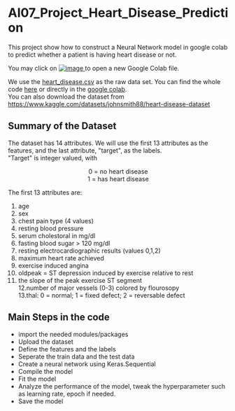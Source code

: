 # AI07_Project_Heart_Disease_Prediction

This project show how to construct a Neural Network model in google colab to predict whether a patient is having heart disease or not.

You may click on [![image](https://user-images.githubusercontent.com/108325848/180697976-7db0c631-5842-47eb-bda3-aa398e4048e2.png)
](https://colab.research.google.com/?utm_source=scs-index) to open a new Google Colab file. 

We use the [heart_disease.csv](heart_disease.csv) as the raw data set.
You can find the whole code [here](Project_1_Heart_Disease_Prediction.ipynb) or directly in the [google colab](https://colab.research.google.com/drive/1UBavWuPHAuDjxr5M8N5wjGck5J8FT3c7#scrollTo=7Wdzx9gqPeGH). <br>
You can also download the dataset from https://www.kaggle.com/datasets/johnsmith88/heart-disease-dataset

## Summary of the Dataset
The dataset has 14 attributes. We will use the first 13 attributes as the features, and the last attribute, "target", as the labels. <br>
"Target" is integer valued, with <br>
<p align="center">
0 = no heart disease <br> 
1 = has heart disease    
</p>

The first 13 attributes are:<br>
1. age <br>
2. sex <br>
3. chest pain type (4 values) <br>
4. resting blood pressure <br>
5. serum cholestoral in mg/dl <br>
6. fasting blood sugar > 120 mg/dl <br>
7. resting electrocardiographic results (values 0,1,2) <br>
8. maximum heart rate achieved <br>
9. exercise induced angina <br>
10. oldpeak = ST depression induced by exercise relative to rest <br>
11. the slope of the peak exercise ST segment <br>
12.number of major vessels (0-3) colored by flourosopy <br>
13.thal: 0 = normal; 1 = fixed defect; 2 = reversable defect <br>

## Main Steps in the code
- import the needed modules/packages <br>
- Upload the dataset <br>
- Define the features and the labels <br>
- Seperate the train data and the test data <br>
- Create a neural network using Keras.Sequential <br>
- Compile the model <br>
- Fit the model <br>
- Analyze the performance of the model, tweak the hyperparameter such as learning rate, epoch if needed. <br>
- Save the model <br>

